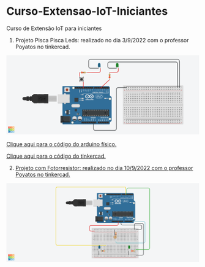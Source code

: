# Curso-Extensao-IoT-Iniciantes
Curso de Extensão IoT para iniciantes

1) Projeto Pisca Pisca Leds: realizado no dia 3/9/2022 com o professor Poyatos no tinkercad.
<img src="Pisca pisca.png">

<a href="piscapisca.ino.txt">Clique aqui para o código do arduino físico.

<a href="Bodacious Hillar.brd">Clique aqui para o código do tinkercad.


2) Projeto com Fotorresistor: realizado no dia 10/9/2022 com o professor Poyatos no tinkercad.
<img src="Fotorresistor.png">
